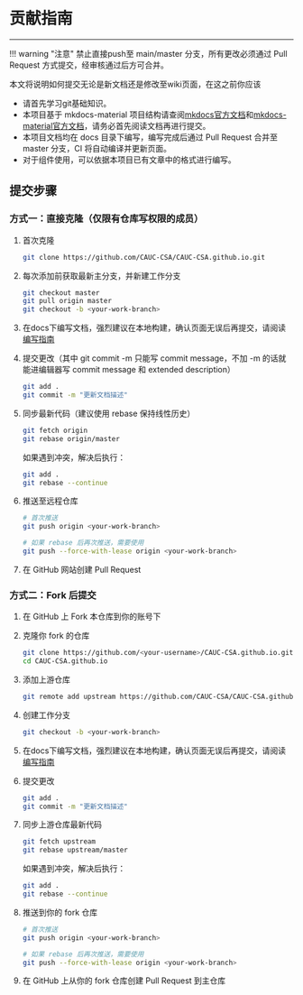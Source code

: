# 贡献指南

---

!!! warning "注意"
    禁止直接push至 main/master 分支，所有更改必须通过 Pull Request 方式提交，经审核通过后方可合并。

本文将说明如何提交无论是新文档还是修改至wiki页面，在这之前你应该

- 请首先学习git基础知识。
- 本项目基于 mkdocs-material 项目结构请查阅[mkdocs官方文档](https://mkdocs.org.cn/)和[mkdocs-material官方文档](https://squidfunk.github.io/mkdocs-material/)，请务必首先阅读文档再进行提交。
- 本项目文档均在 docs 目录下编写，编写完成后通过 Pull Request 合并至 master 分支，CI 将自动编译并更新页面。
- 对于组件使用，可以依据本项目已有文章中的格式进行编写。

## 提交步骤

### 方式一：直接克隆（仅限有仓库写权限的成员）

1. 首次克隆
   ```bash
   git clone https://github.com/CAUC-CSA/CAUC-CSA.github.io.git
   ```

2. 每次添加前获取最新主分支，并新建工作分支
   ```bash
   git checkout master 
   git pull origin master
   git checkout -b <your-work-branch>
   ```

3. 在docs下编写文档，强烈建议在本地构建，确认页面无误后再提交，请阅读[编写指南](writing.md)

4. 提交更改（其中 git commit -m 只能写 commit message，不加 -m 的话就能进编辑器写 commit message 和 extended description）
   ```bash
   git add .
   git commit -m "更新文档描述"
   ```

5. 同步最新代码（建议使用 rebase 保持线性历史）
   ```bash
   git fetch origin
   git rebase origin/master
   ```
   如果遇到冲突，解决后执行：
   ```bash
   git add .
   git rebase --continue
   ```

6. 推送至远程仓库
   ```bash
   # 首次推送
   git push origin <your-work-branch>
   
   # 如果 rebase 后再次推送，需要使用
   git push --force-with-lease origin <your-work-branch>
   ```

7. 在 GitHub 网站创建 Pull Request

### 方式二：Fork 后提交

1. 在 GitHub 上 Fork 本仓库到你的账号下

2. 克隆你 fork 的仓库
   ```bash
   git clone https://github.com/<your-username>/CAUC-CSA.github.io.git
   cd CAUC-CSA.github.io
   ```

3. 添加上游仓库
   ```bash
   git remote add upstream https://github.com/CAUC-CSA/CAUC-CSA.github.io.git
   ```

4. 创建工作分支
   ```bash
   git checkout -b <your-work-branch>
   ```

5. 在docs下编写文档，强烈建议在本地构建，确认页面无误后再提交，请阅读[编写指南](writing.md)

6. 提交更改
   ```bash
   git add .
   git commit -m "更新文档描述"
   ```

7. 同步上游仓库最新代码
   ```bash
   git fetch upstream
   git rebase upstream/master
   ```
   如果遇到冲突，解决后执行：
   ```bash
   git add .
   git rebase --continue
   ```

8. 推送到你的 fork 仓库
   ```bash
   # 首次推送
   git push origin <your-work-branch>
   
   # 如果 rebase 后再次推送，需要使用
   git push --force-with-lease origin <your-work-branch>
   ```

9. 在 GitHub 上从你的 fork 仓库创建 Pull Request 到主仓库
